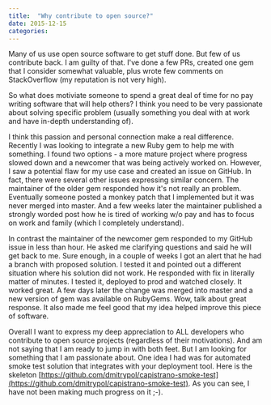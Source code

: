 ```yaml
---
title:  "Why contribute to open source?"
date: 2015-12-15
categories:
---
```


Many of us use open source software to get stuff done.  But few of us contribute back.  I am guilty of that.  I've done a few PRs, created one gem that I consider somewhat valuable, plus wrote few comments on StackOverflow (my reputation is not very high).

So what does motiviate someone to spend a great deal of time for no pay writing software that will help others?  I think you need to be very passionate about solving specific problem (usually something you deal with at work and have in-depth understanding of).

I think this passion and personal connection make a real difference.  Recently I was looking to integrate a new Ruby gem to help me with something.  I found two options - a more mature project where progress slowed down and a newcomer that was being actively worked on.  However, I saw a potential flaw for my use case and created an issue on GitHub.  In fact, there were several other issues expressing similar concern.  The maintainer of the older gem responded how it's not really an problem.  Eventually someone posted a monkey patch that I implemented but it was never merged into master.  And a few weeks later the maintainer published a strongly worded post how he is tired of working w/o pay and has to focus on work and family (which I completely understand).

In contrast the maintainer of the newcomer gem responded to my GitHub issue in less than hour.  He asked me clarifying questions and said he will get back to me.  Sure enough, in a couple of weeks I got an alert that he had a branch with proposed solution.  I tested it and pointed out a different situation where his solution did not work.  He responded with fix in literally matter of minutes.  I tested it, deployed to prod and watched closely.  It worked great.  A few days later the change was merged into master and a new version of gem was available on RubyGems.  Wow, talk about great response.  It also made me feel good that my idea helped improve this piece of software.

Overall I want to express my deep appreciation to ALL developers who contribute to open source projects (regardless of their motivations).  And am not saying that I am ready to jump in with both feet.  But I am looking for something that I am passionate about.  One idea I had was for automated smoke test solution that integrates with your deployment tool.  Here is the skeleton [https://github.com/dmitrypol/capistrano-smoke-test](https://github.com/dmitrypol/capistrano-smoke-test).  As you can see, I have not been making much progress on it ;-).
